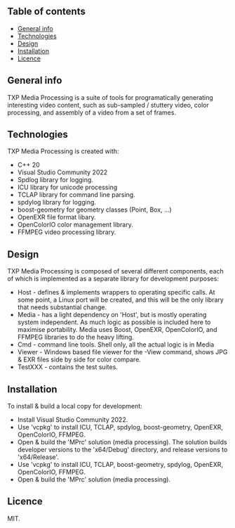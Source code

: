 ## Table of contents
* [General info](#general-info)
* [Technologies](#technologies)
* [Design](#design)
* [Installation](#installation)
* [Licence](#licence)

## General info
TXP Media Processing is a suite of tools for programatically generating interesting video content, such as sub-sampled / stuttery video, color processing, and assembly of a video from a set of frames.  

## Technologies
TXP Media Processing is created with:
* C++ 20 
* Visual Studio Community 2022
* Spdlog library for logging.
* ICU library for unicode processing 
* TCLAP library for command line parsing.
* spdylog library for logging.
* boost-geometry for geometry classes (Point, Box, ...)
* OpenEXR file format libary.
* OpenColorIO color management library. 
* FFMPEG video processing library. 
	
## Design
TXP Media Processing is composed of several different components, each of which is implemented as a separate library for development purposes:
* Host - defines & implements wrappers to operating specific calls. At some point, a Linux port will be created, and this will be the only library that needs substantial change. 
* Media - has a light dependency on 'Host', but is mostly operating system independent. As much logic as possible is included here to maximise portability. Media uses Boost, OpenEXR, OpenColorIO, and FFMPEG libraries to do the heavy lifting. 
* Cmd - command line tools. Shell only, all the actual logic is in Media
* Viewer - Windows based file viewer for the -View command, shows JPG & EXR files side by side for color compare. 
* TestXXX - contains the test suites. 
 
## Installation
To install & build a local copy for development:
* Install Visual Studio Community 2022.  
* Use 'vcpkg' to install ICU, TCLAP, spdylog, boost-geometry, OpenEXR, OpenColorIO, FFMPEG. 
* Open & build the 'MPrc' solution (media processing). The solution builds developer versions to the 'x64/Debug' directory, and release versions to 'x64/Release'.
* Use 'vcpkg' to install ICU, TCLAP, boost-geometry, spdylog, OpenEXR, OpenColorIO, FFMPEG. 
* Open & build the 'MPrc' solution (media processing). 

## Licence

MIT. 

